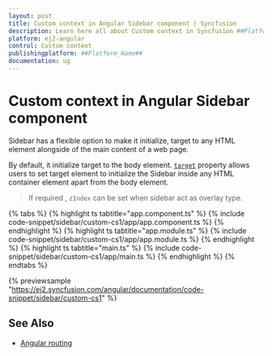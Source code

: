 ```yaml
---
layout: post
title: Custom context in Angular Sidebar component | Syncfusion
description: Learn here all about Custom context in Syncfusion ##Platform_Name## Sidebar component of Syncfusion Essential JS 2 and more.
platform: ej2-angular
control: Custom context 
publishingplatform: ##Platform_Name##
documentation: ug
---
```


# Custom context in Angular Sidebar component

Sidebar has a flexible option to make it initialize, target to any HTML element alongside of the main content of a web page.

By default, it initialize target to the body element. [`target`](https://ej2.syncfusion.com/angular/documentation/api/sidebar/#target)  property allows users to set target element to initialize the Sidebar inside any HTML container element apart from the body element.

> If required , `zIndex` can be set when sidebar act as overlay type.

{% tabs %}
{% highlight ts tabtitle="app.component.ts" %}
{% include code-snippet/sidebar/custom-cs1/app/app.component.ts %}
{% endhighlight %}
{% highlight ts tabtitle="app.module.ts" %}
{% include code-snippet/sidebar/custom-cs1/app/app.module.ts %}
{% endhighlight %}
{% highlight ts tabtitle="main.ts" %}
{% include code-snippet/sidebar/custom-cs1/app/main.ts %}
{% endhighlight %}
{% endtabs %}
  
{% previewsample "https://ej2.syncfusion.com/angular/documentation/code-snippet/sidebar/custom-cs1" %}

## See Also

* [Angular routing](./how-to/hide-sidebar)
